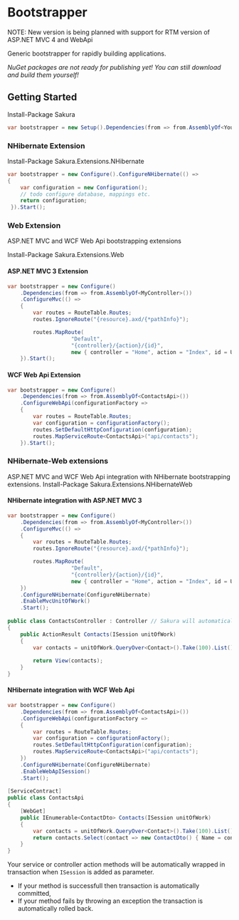 # Bootstrapper

NOTE: New version is being planned with support for RTM version of ASP.NET MVC 4 and WebApi

Generic bootstrapper for rapidly building applications. 

_NuGet packages are not ready for publishing yet! You can still download and build them yourself!_

## Getting Started
Install-Package Sakura

```csharp
var bootstrapper = new Setup().Dependencies(from => from.AssemblyOf<YourDependency>()).Start();
```

### NHibernate Extension

Install-Package Sakura.Extensions.NHibernate

```csharp
var bootstrapper = new Configure().ConfigureNHibernate(() => 
{ 
	var configuration = new Configuration();
	// todo configure database, mappings etc.
	return configuration;
 }).Start();
```

### Web Extension
ASP.NET MVC and WCF Web Api bootstrapping extensions

Install-Package Sakura.Extensions.Web

#### ASP.NET MVC 3 Extension


```csharp
var bootstrapper = new Configure()
	.Dependencies(from => from.AssemblyOf<MyController>())
	.ConfigureMvc(() => 
	{ 
		var routes = RouteTable.Routes;
		routes.IgnoreRoute("{resource}.axd/{*pathInfo}");

		routes.MapRoute(
                	"Default", 
                	"{controller}/{action}/{id}", 
                	new { controller = "Home", action = "Index", id = UrlParameter.Optional });
	}).Start();
```

#### WCF Web Api Extension


```csharp
var bootstrapper = new Configure()
	.Dependencies(from => from.AssemblyOf<ContactsApi>())
	.ConfigureWebApi(configurationFactory => 
	{ 
		var routes = RouteTable.Routes;
		var configuration = configurationFactory();
		routes.SetDefaultHttpConfiguration(configuration);
		routes.MapServiceRoute<ContactsApi>("api/contacts");
	}).Start();
```

### NHibernate-Web extensions
ASP.NET MVC and WCF Web Api integration with NHibernate bootstrapping extensions.
Install-Package Sakura.Extensions.NHibernateWeb

#### NHibernate integration with ASP.NET MVC 3

```csharp
var bootstrapper = new Configure()
	.Dependencies(from => from.AssemblyOf<MyController>())
	.ConfigureMvc(() => 
	{ 
		var routes = RouteTable.Routes;
		routes.IgnoreRoute("{resource}.axd/{*pathInfo}");

		routes.MapRoute(
                	"Default", 
                	"{controller}/{action}/{id}", 
                	new { controller = "Home", action = "Index", id = UrlParameter.Optional });
	})
	.ConfigureNHibernate(ConfigureNHibernate)
	.EnableMvcUnitOfWork()
	.Start();
	
public class ContactsController : Controller // Sakura will automatically register IController -types
{
	public ActionResult Contacts(ISession unitOfWork)
	{
		var contacts = unitOfWork.QueryOver<Contact>().Take(100).List();
		
		return View(contacts);
	}
}
```

#### NHibernate integration with WCF Web Api

```csharp
var bootstrapper = new Configure()
	.Dependencies(from => from.AssemblyOf<ContactsApi>())
	.ConfigureWebApi(configurationFactory => 
	{ 
		var routes = RouteTable.Routes;
		var configuration = configurationFactory();
		routes.SetDefaultHttpConfiguration(configuration);
		routes.MapServiceRoute<ContactsApi>("api/contacts");
	})
	.ConfigureNHibernate(ConfigureNHibernate)
	.EnableWebApISession()
	.Start();
	
[ServiceContract]
public class ContactsApi
{
	[WebGet]
	public IEnumerable<ContactDto> Contacts(ISession unitOfWork)
	{
		var contacts = unitOfWork.QueryOver<Contact>().Take(100).List();
		return contacts.Select(contact => new ContactDto() { Name = contact.Name });
	}
}
```

Your service or controller action methods will be automatically wrapped in transaction when ```ISession``` is added as parameter.

- If your method is successfull then transaction is automatically committed,
- If your method fails by throwing an exception the transaction is automatically rolled back.
 

